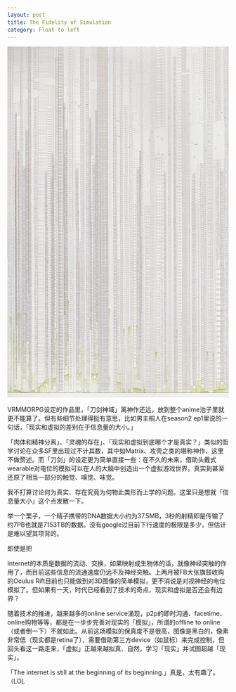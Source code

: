 ```yaml
---
layout: post
title: The Fidelity of Simulation
category: Float to left
---
```


![set](/images/fidelity.jpg "fidelity")

VRMMORPG设定的作品里，「刀剑神域」离神作还远，放到整个anime池子里就更不能算了。但有些细节处理得挺有意思，比如男主桐人在season2 ep1里说的一句话，「现实和虚拟的差别在于信息量的大小。」

「肉体和精神分离」、「灵魂的存在」、「现实和虚拟到底哪个才是真实？」类似的哲学讨论在众多SF里出现过不计其数，其中如Matrix、攻壳之类的堪称神作，这里不做赘述。而「刀剑」的设定更为简单直接一些：在不久的未来，借助头戴式wearable对电位的模拟可以在人的大脑中创造出一个虚拟游戏世界。真实到甚至还原了相当一部分的触觉、嗅觉、味觉。

我不打算讨论何为真实、存在究竟为何物此类形而上学的问题。这里只是想就「信息量大小」这个点发散一下。

举一个栗子，一个精子携带的DNA数据大小约为37.5MB，3秒的射精即是传输了约7PB也就是7153TB的数据。没有google过目前下行速度的极限是多少，但估计是难以望其项背的。

即使是把


Internet的本质是数据的流动、交换，如果映射成生物体的话，就像神经突触的作用了，而目前这些信息的流通速度仍远不及神经突触。上两月被FB大张旗鼓收购的Oculus Rift目前也只能做到对3D图像的简单模拟，更不消说是对视神经的电位模拟了。但如果有一天，时代已经看到了技术的奇点，现实和虚拟是否还会有边界？

随着技术的推进，越来越多的online service涌现，p2p的即时沟通、facetime、online购物等等，都是在一步步完善对现实的「模拟」，所谓的offline to online（或者倒一下）不就如此。从前这场模拟的保真度不是很高，图像是黑白的，像素非常低（现实都是retina了），需要借助第三方device（如鼠标）来完成控制，但回头看这一路走来，「虚拟」正越来越拟真、自然，学习「现实」并试图超越「现实」。

「The internet is still at the beginning of its beginning.」真是，太有趣了。（LOL








